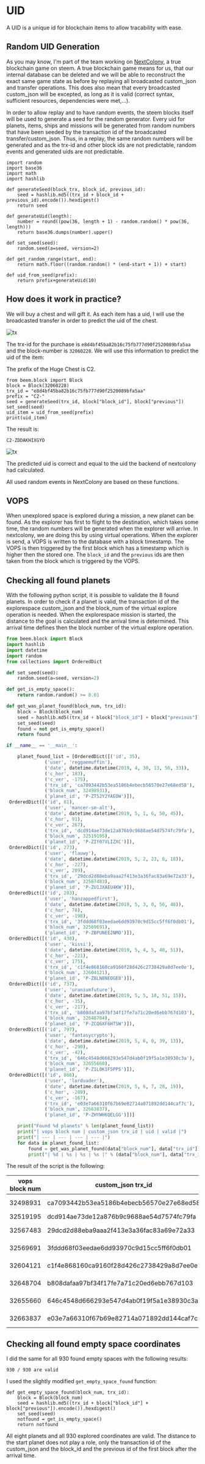 # UID

A UID is a unique id for blockchain items to allow tracability with ease.

## Random UID Generation

As you may know, I'm part of the team working on [NextColony](https://nexctcolony.io), a true blockchain game on steem. A true blockchain game means for us, that our internal database can be deleted and we will be able to reconstruct the exact same game state as before by replaying all broadcasted custom_json and transfer operations. This does also mean that every broadcasted custom_json will be excepted, as long as it is valid (correct syntax, sufficient resources, dependencies were met,...).

In order to allow replay and to have random events, the steem blocks itself will be used to generate a seed for the random generator. Every uid for planets, items, ships and missions will be generated from random numbers that have been seeded by the transaction id of the broadcasted transfer/custom_json. Thus, in a replay, the same random numbers will be generated and as the trx-id and other block ids are not predictable, random events and generated uids are not predictable.

```
import random
import base36
import math
import hashlib

def generateSeed(block_trx, block_id, previous_id):
    seed = hashlib.md5((trx_id + block_id + previous_id).encode()).hexdigest()
    return seed

def generateUid(length):
    number = round((pow(36, length + 1) - random.random() * pow(36, length)))
    return base36.dumps(number).upper()

def set_seed(seed):
    random.seed(a=seed, version=2)

def get_random_range(start, end):
    return math.floor((random.random() * (end-start + 1)) + start)

def uid_from_seed(prefix):
    return prefix+generateUid(10)
```

## How does it work in practice?

We will buy a chest and will gift it. As each item has a uid, I will use the broadcasted transfer in order to predict the uid of the chest.

![tx](./assets/uid-tx.png)

The trx-id for the purchase is `e8d4bf45ba82b16c75fb777d90f2520089bfa5aa` and the block-number is `32060228`. We will use this information to predict the uid of the item:

The prefix of the Huge Chest is C2.

```
from beem.block import Block
block = Block(32060228)
trx_id = "e8d4bf45ba82b16c75fb777d90f2520089bfa5aa"
prefix = "C2-"
seed = generateSeed(trx_id, block["block_id"], block["previous"])
set_seed(seed)
uid_item = uid_from_seed(prefix)
print(uid_item)
```

The result is:

`C2-ZDDAKHIXGYO`

![tx](./assets/uid-generated.png)

The predicted uid is correct and equal to the uid the backend of nextcolony had calculated.

All used random events in NextColony are based on these functions.

## VOPS

When unexplored space is explored during a mission, a new planet can be found. As the explorer has first to flight to the destination, which takes some time, the random numbers will be generated when the explorer will arrive. In nextcolony, we are doing this by using virtual operations. When the explorer is send, a VOPS is written to the database with a block timestamp. The VOPS is then triggered by the first block which has a timestamp which is higher then the stored one. The `block_id` and the `previous` ids are then taken from the block which is triggered by the VOPS.

## Checking all found planets

With the following python script, it is possible to validate the 8 found planets. In order to check if a planet is valid, the transaction id of the explorespace custom_json and the block_num of the virtual explore operation is needed. When the explorespace mission is started, the distance to the goal is calculated and the arrival time is determined. This arrival time defines then the block number of the virtual explore operation.

```python
from beem.block import Block
import hashlib
import datetime
import random
from collections import OrderedDict

def set_seed(seed):
    random.seed(a=seed, version=2)

def get_is_empty_space():
    return random.random() >= 0.01

def get_was_planet_found(block_num, trx_id):
    block = Block(block_num)
    seed = hashlib.md5((trx_id + block["block_id"] + block["previous"]).encode()).hexdigest()
    set_seed(seed)
    found = not get_is_empty_space()
    return found

if __name__ == '__main__':

    planet_found_list = [OrderedDict([('id', 35),
              ('user', 'reggaemuffin'),
              ('date', datetime.datetime(2019, 4, 30, 13, 56, 33)),
              ('c_hor', 183),
              ('c_ver', -175),
              ('trx_id', 'ca7093442b53ea5186b4ebecb56570e27e68ed58'),
              ('block_num', 32498931),
              ('planet_id', 'P-ZT52Y2YAEOW')]),
 OrderedDict([('id', 81),
              ('user', 'mancer-sm-alt'),
              ('date', datetime.datetime(2019, 5, 1, 6, 50, 45)),
              ('c_hor', 91),
              ('c_ver', 267),
              ('trx_id', 'dcd914ae73de12a876b9c9688ae54d7574fc79fa'),
              ('block_num', 32519195),
              ('planet_id', 'P-ZIY07VLIZXC')]),
 OrderedDict([('id', 273),
              ('user', 'flauwy'),
              ('date', datetime.datetime(2019, 5, 2, 23, 6, 18)),
              ('c_hor', -227),
              ('c_ver', 209),
              ('trx_id', '29dcd2d88eba9aaa2f413e3a36fac83a69e72a33'),
              ('block_num', 32567483),
              ('planet_id', 'P-ZU1JXAEU4KW')]),
 OrderedDict([('id', 283),
              ('user', 'hanzappedfirst'),
              ('date', datetime.datetime(2019, 5, 3, 0, 56, 48)),
              ('c_hor', 78),
              ('c_ver', -198),
              ('trx_id', '3fddd68f03eedae6dd93970c9d15cc5ff6f0db01'),
              ('block_num', 32569691),
              ('planet_id', 'P-ZBPUNEE2NMO')]),
 OrderedDict([('id', 438),
              ('user', 'kissi'),
              ('date', datetime.datetime(2019, 5, 4, 5, 40, 51)),
              ('c_hor', -221),
              ('c_ver', 175),
              ('trx_id', 'c1f4e868160ca9160f28d426c2738429a8d7ee0e'),
              ('block_num', 32604121),
              ('planet_id', 'P-Z8LN8NEOGE8')]),
 OrderedDict([('id', 737),
              ('user', 'uraniumfuture'),
              ('date', datetime.datetime(2019, 5, 5, 18, 51, 15)),
              ('c_hor', -35),
              ('c_ver', -217),
              ('trx_id', 'b808dafaa97bf34f17fe7a71c20ed6ebb767d103'),
              ('block_num', 32648704),
              ('planet_id', 'P-ZCQ6XF6HTSW')]),
 OrderedDict([('id', 797),
              ('user', 'fantasycrypto'),
              ('date', datetime.datetime(2019, 5, 6, 0, 39, 13)),
              ('c_hor', -290),
              ('c_ver', -42),
              ('trx_id', '646c4548d666293e547d4ab0f19f5a1e38930c3a'),
              ('block_num', 32655660),
              ('planet_id', 'P-Z1L0K1F5PPS')]),
 OrderedDict([('id', 866),
              ('user', 'lordvader'),
              ('date', datetime.datetime(2019, 5, 6, 7, 28, 19)),
              ('c_hor', -289),
              ('c_ver', -167),
              ('trx_id', 'e03e7a66310f67b69e82714a071892dd144caf7c'),
              ('block_num', 32663837),
              ('planet_id', 'P-ZHYWH6QELGG')])]

    print("Found %d planets" % len(planet_found_list))
    print("| vops block num | custom_json trx_id | uid | valid |")
    print("| --- | --- | --- | --- |")
    for data in planet_found_list:
        found = get_was_planet_found(data["block_num"], data["trx_id"])
        print("| %d | %s | %s | %s |" % (data["block_num"], data["trx_id"], data["planet_id"], str(found)))
```

The result of the script is the following:

| vops block num | custom_json trx_id                       | uid           | valid |
| -------------- | ---------------------------------------- | ------------- | ----- |
| 32498931       | ca7093442b53ea5186b4ebecb56570e27e68ed58 | P-ZT52Y2YAEOW | True  |
| 32519195       | dcd914ae73de12a876b9c9688ae54d7574fc79fa | P-ZIY07VLIZXC | True  |
| 32567483       | 29dcd2d88eba9aaa2f413e3a36fac83a69e72a33 | P-ZU1JXAEU4KW | True  |
| 32569691       | 3fddd68f03eedae6dd93970c9d15cc5ff6f0db01 | P-ZBPUNEE2NMO | True  |
| 32604121       | c1f4e868160ca9160f28d426c2738429a8d7ee0e | P-Z8LN8NEOGE8 | True  |
| 32648704       | b808dafaa97bf34f17fe7a71c20ed6ebb767d103 | P-ZCQ6XF6HTSW | True  |
| 32655660       | 646c4548d666293e547d4ab0f19f5a1e38930c3a | P-Z1L0K1F5PPS | True  |
| 32663837       | e03e7a66310f67b69e82714a071892dd144caf7c | P-ZHYWH6QELGG | True  |


## Checking all found empty space coordinates

I did the same for all 930 found empty spaces with the following results:

```Found 930 empty spaces
930 / 930 are valid
```

I used the slightly modified `get_empty_space_found` function:

```pyhton
def get_empty_space_found(block_num, trx_id):
    block = Block(block_num)
    seed = hashlib.md5((trx_id + block["block_id"] + block["previous"]).encode()).hexdigest()     
    set_seed(seed)        
    notfound = get_is_empty_space()    
    return notfound
```

All eight planets and all 930 explored coordinates are valid. The distance to the start planet does not play a role, only the transaction id of the custom_json and the block_id and the previous id of the first block after the arrival time.
